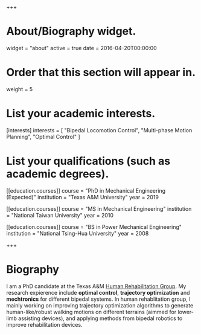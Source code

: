 +++
# About/Biography widget.
widget = "about"
active = true
date = 2016-04-20T00:00:00

# Order that this section will appear in.
weight = 5

# List your academic interests.
[interests]
  interests = [
    "Bipedal Locomotion Control",
    "Multi-phase Motion Planning",
    "Optimal Control"
  ]

# List your qualifications (such as academic degrees).
[[education.courses]]
  course = "PhD in Mechanical Engineering (Expected)"
  institution = "Texas A&M University"
  year = 2019

[[education.courses]]
  course = "MS in Mechanical Engineering"
  institution = "National Taiwan University"
  year = 2010

[[education.courses]]
  course = "BS in Power Mechanical Engineering"
  institution = "National Tsing-Hua University"
  year = 2008
 
+++

# Biography

I am a PhD candidate at the Texas A&M [Human Rehabilitation Group](https://hurgroup.net/). My research expierence include **optimal control**, **trajectory optimization** and **mechtronics** for different bipedal systems.
In human rehablitation group, I mainly working on improving trajectory optimization algorithms to generate human-like/robust walking motions on different terrains (aimmed for lower-limb assisting devices), and applying methods from bipedal robotics to improve rehabilitation devices.
